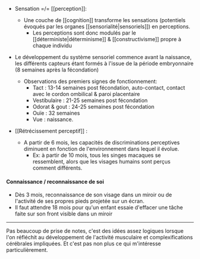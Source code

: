 
- Sensation =/= [[perception]]:
	- Une couche de [[cognition]] transforme les sensations (potentiels évoqués par les organes [[sensorialité|sensoriels]]) en perceptions.
		- Les perceptions sont donc modulés par le [[déterministe|déterminisme]] & [[constructivisme]] propre à chaque individu

- Le développement du système sensoriel commence avant la naissance, les différents capteurs étant formés à l'issue de la période embryonnaire (8 semaines après la fécondation)
	- Observations des premiers signes de fonctionnement:
		- Tact : 13-14 semaines post fécondation, auto-contact, contact avec le cordon ombilical & paroi placentaire 
		- Vestibulaire : 21-25 semaines post fécondation
		- Odorat & gout : 24-25 semaines post fécondation
		- Ouïe : 32 semaines
		- Vue : naissance. 

- [[Rétrécissement perceptif]] :
	- A partir de 6 mois, les capacités de discriminations perceptives diminuent en fonction de l'environnement dans lequel il évolue. 
		- Ex: à partir de 10 mois, tous les singes macaques se ressemblent, alors que les visages humains sont perçus comment différents.

#### Connaissance / reconnaissance de soi

- Dès 3 mois, reconnaissance de son visage dans un miroir ou de l'activité de ses propres pieds projetée sur un écran.
- Il faut attendre 18 mois pour qu'un enfant essaie d'effacer une tâche faite sur son front visible dans un miroir 

--- 
Pas beaucoup de prise de notes, c'est des idées assez logiques lorsque l'on réfléchit au développement de l'activité musculaire et complexifications cérébrales impliquées.
Et c'est pas non plus ce qui m'intéresse particulièrement. 